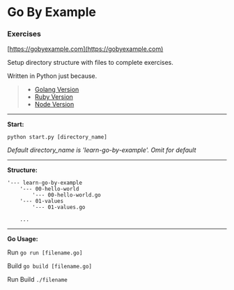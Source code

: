 # Go By Example

### Exercises

[https://gobyexample.com](https://gobyexample.com)


Setup directory structure with files to complete exercises.

Written in Python just because.

>- [Golang Version](https://github.com/odran037/learn-go-by-example/tree/master)
>- [Ruby Version](https://github.com/odran037/learn-go-by-example/tree/ruby)
>- [Node Version](https://github.com/odran037/learn-go-by-example/tree/node)

---

**Start:**

`python start.py [directory_name]`

*Default directory_name is 'learn-go-by-example'. Omit for default*

---

**Structure:**

```
'--- learn-go-by-example
    '--- 00-hello-world
        '--- 00-hello-world.go
    '--- 01-values
        '--- 01-values.go

    ...

```

---

**Go Usage:**

Run
`go run [filename.go]`

Build
`go build [filename.go]`

Run Build
`./filename`

